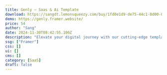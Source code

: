```yaml
---
title: Genly — Saas & Ai Template
download: https://sangdt.lemonsqueezy.com/buy/1fd0e1d9-de75-44c1-8d00-03d5cc0bfb9a
demo: https://genly.framer.website/
price: 54
author: "Sang"
date: 2024-11-30T08:42:55.106Z
description: "Elevate your digital journey with our cutting-edge template, meticulously crafted for AI, startup, and development ventures. Experience seamless integration of unique layouts and smooth animations."
ssg: ["Framer"]
css: []
ui: []
cms: []
category: [SaaS]
draft: false
---
```

